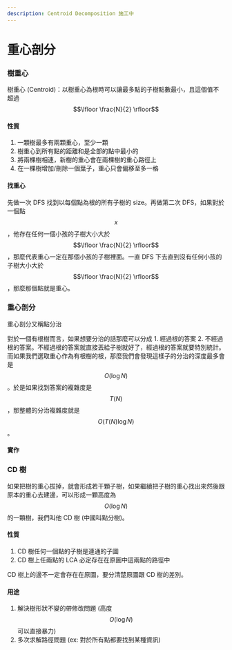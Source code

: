 ```yaml
---
description: Centroid Decomposition 施工中
---
```


# 重心剖分

### 樹重心

樹重心 (Centroid)：以樹重心為根時可以讓最多點的子樹點數最小，且這個值不超過 $$\lfloor \frac{N}{2} \rfloor$$

#### 性質

1. 一顆樹最多有兩顆重心，至少一顆
2. 樹重心到所有點的距離和是全部的點中最小的
3. 將兩棵樹相連，新樹的重心會在兩棵樹的重心路徑上
4. 在一棵樹增加/刪除一個葉子，重心只會偏移至多一格

#### 找重心

先做一次 DFS 找到以每個點為根的所有子樹的 size。再做第二次 DFS，如果對於一個點 $$x$$，他存在任何一個小孩的子樹大小大於 $$\lfloor \frac{N}{2} \rfloor$$，那麼代表重心一定在那個小孩的子樹裡面。一直 DFS 下去直到沒有任何小孩的子樹大小大於 $$\lfloor \frac{N}{2} \rfloor$$，那麼那個點就是重心。

### 重心剖分

重心剖分又稱點分治

對於一個有根樹而言，如果想要分治的話那麼可以分成 1. 經過根的答案 2. 不經過根的答案。不經過根的答案就直接丟給子樹就好了，經過根的答案就要特別統計。而如果我們選取重心作為有根樹的根，那麼我們會發現這樣子的分治的深度最多會是 $$O(\log N)$$。於是如果找到答案的複雜度是 $$T(N)$$，那整體的分治複雜度就是 $$O(T(N)\log N)$$。

#### 實作

### CD 樹

如果把樹的重心拔掉，就會形成若干顆子樹，如果繼續把子樹的重心找出來然後跟原本的重心去建邊，可以形成一顆高度為 $$O(\log N)$$ 的一顆樹，我們叫他 CD 樹 (中國叫點分樹)。

#### 性質

1. CD 樹任何一個點的子樹是連通的子圖
2. CD 樹上任兩點的 LCA 必定存在在原圖中這兩點的路徑中

CD 樹上的邊不一定會存在在原圖，要分清楚原圖跟 CD 樹的差別。

#### 用途

1. 解決樹形狀不變的帶修改問題 (高度 $$O(\log N)$$ 可以直接暴力)
2. 多次求解路徑問題 (ex: 對於所有點都要找到某種資訊)

